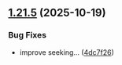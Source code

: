 ## [1.21.5](https://github.com/strumok-app/strumok/compare/v1.21.4...v1.21.5) (2025-10-19)


### Bug Fixes

* improve seeking... ([4dc7f26](https://github.com/strumok-app/strumok/commit/4dc7f269c7276684031cea1edc9ba025f2cebdee))




